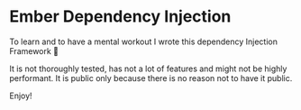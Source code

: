 # Ember Dependency Injection

To learn and to have a mental workout I wrote this dependency Injection Framework 🎉

It is not thoroughly tested, has not a lot of features and might not be highly performant. It is public only because there is no reason not to have it public.

Enjoy!